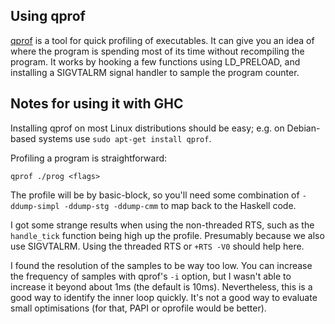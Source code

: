## Using qprof

[ qprof](http://www.hpl.hp.com/research/linux/qprof/) is a tool for quick profiling of executables.  It can give you an idea of where the program is spending most of its time without recompiling the program.  It works by hooking a few functions using LD_PRELOAD, and installing a SIGVTALRM signal handler to sample the program counter.

## Notes for using it with GHC


Installing qprof on most Linux distributions should be easy; e.g. on Debian-based systems use `sudo apt-get install qprof`.


Profiling a program is straightforward:

```wiki
qprof ./prog <flags>
```


The profile will be by basic-block, so you'll need some combination of `-ddump-simpl -ddump-stg -ddump-cmm` to map back to the Haskell code.


I got some strange results when using the non-threaded RTS, such as the `handle_tick` function being high up the profile. Presumably because we also use SIGVTALRM.  Using the threaded RTS or `+RTS -V0` should help here.


I found the resolution of the samples to be way too low.  You can increase the frequency of samples with qprof's `-i` option, but I wasn't able to increase it beyond about 1ms (the default is 10ms).  Nevertheless, this is a good way to identify the inner loop quickly.  It's not a good way to evaluate small optimisations (for that, PAPI or oprofile would be better).
